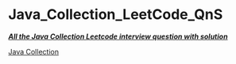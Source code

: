# Java_Collection_LeetCode_QnS

<ins> ***All the Java Collection Leetcode interview question with solution*** </ins> 

<a href="https://static.wixstatic.com/media/4e14eb_aca803970e404af1becaf47f0ea491e0~mv2.jpg/v1/fill/w_740,h_423,al_c,lg_1,q_80,enc_auto/4e14eb_aca803970e404af1becaf47f0ea491e0~mv2.jpg" align="center"> Java Collection </a>
